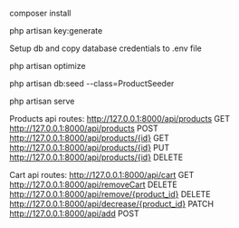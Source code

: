 composer install

php artisan key:generate

Setup db and copy database credentials to .env file

php artisan optimize

php artisan db:seed --class=ProductSeeder

php artisan serve

Products api routes:
http://127.0.0.1:8000/api/products GET
http://127.0.0.1:8000/api/products POST
http://127.0.0.1:8000/api/products/{id} GET
http://127.0.0.1:8000/api/products/{id} PUT
http://127.0.0.1:8000/api/products/{id} DELETE

Cart api routes:
http://127.0.0.1:8000/api/cart GET
http://127.0.0.1:8000/api/removeCart DELETE
http://127.0.0.1:8000/api/remove/{product_id} DELETE
http://127.0.0.1:8000/api/decrease/{product_id} PATCH
http://127.0.0.1:8000/api/add POST


